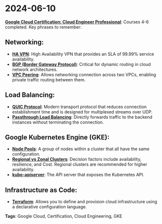 # 2024-06-10

**[Google Cloud Certification: Cloud Engineer Professional](https://www.coursera.org/professional-certificates/cloud-engineering-gcp)**: Courses 4-6 completed. Key phrases to remember:

## Networking:
- **[HA VPN](https://cloud.google.com/network-connectivity/docs/vpn/concepts/topologies)**: High Availability VPN that provides an SLA of 99.99% service availability.
- **[BGP (Border Gateway Protocol)](https://aws.amazon.com/what-is/border-gateway-protocol/)**: Critical for dynamic routing in cloud network architectures.
- **[VPC Peering](https://cloud.google.com/vpc/docs/vpc-peering)**: Allows networking connection across two VPCs, enabling private traffic routing between them.

## Load Balancing:
- **[QUIC Protocol](https://cloud.google.com/blog/products/gcp/introducing-quic-support-https-load-balancing)**: Modern transport protocol that reduces connection establishment time and is designed for multiplexed streams over UDP.
- **[Passthrough Load Balancing](https://cloud.google.com/load-balancing/docs/passthrough-network-load-balancer)**: Directly forwards traffic to the backend instances without terminating the connection.


## Google Kubernetes Engine (GKE):
- **[Node Pools](https://cloud.google.com/kubernetes-engine/docs/concepts/node-pools)**: A group of nodes within a cluster that all have the same configuration.
- **[Regional vs Zonal Clusters](https://cloud.google.com/blog/products/containers-kubernetes/choosing-a-regional-vs-zonal-gke-cluster)**: Decision factors include availability, resilience, and Cost. Regional clusters are recommended for higher availability.
- **[kube-apiserver](https://kubernetes.io/docs/reference/command-line-tools-reference/kube-apiserver/)**: The API server that exposes the Kubernetes API.

## Infrastructure as Code:
- **[Terraform](https://www.terraform.io/)**: Allows you to define and provision cloud infrastructure using a declarative configuration language.

**Tags**: Google Cloud, Certification, Cloud Engineering, GKE